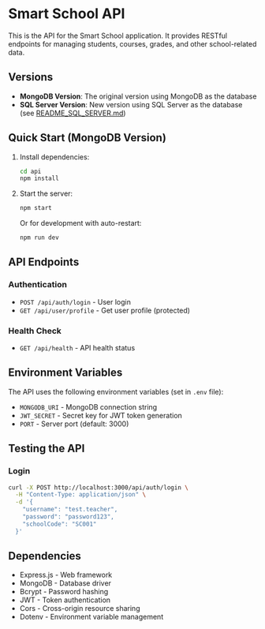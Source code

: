 # Smart School API

This is the API for the Smart School application. It provides RESTful endpoints for managing students, courses, grades, and other school-related data.

## Versions

- **MongoDB Version**: The original version using MongoDB as the database
- **SQL Server Version**: New version using SQL Server as the database (see [README_SQL_SERVER.md](README_SQL_SERVER.md))

## Quick Start (MongoDB Version)

1. Install dependencies:
   ```bash
   cd api
   npm install
   ```

2. Start the server:
   ```bash
   npm start
   ```
   
   Or for development with auto-restart:
   ```bash
   npm run dev
   ```

## API Endpoints

### Authentication
- `POST /api/auth/login` - User login
- `GET /api/user/profile` - Get user profile (protected)

### Health Check
- `GET /api/health` - API health status

## Environment Variables

The API uses the following environment variables (set in `.env` file):

- `MONGODB_URI` - MongoDB connection string
- `JWT_SECRET` - Secret key for JWT token generation
- `PORT` - Server port (default: 3000)

## Testing the API

### Login
```bash
curl -X POST http://localhost:3000/api/auth/login \
  -H "Content-Type: application/json" \
  -d '{
    "username": "test.teacher",
    "password": "password123",
    "schoolCode": "SC001"
  }'
```

## Dependencies

- Express.js - Web framework
- MongoDB - Database driver
- Bcrypt - Password hashing
- JWT - Token authentication
- Cors - Cross-origin resource sharing
- Dotenv - Environment variable management